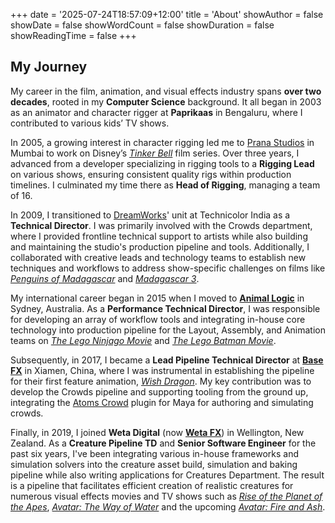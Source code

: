 +++
date = '2025-07-24T18:57:09+12:00'
title = 'About'
showAuthor = false
showDate = false
showWordCount = false
showDuration = false
showReadingTime = false
+++

## My Journey

My career in the film, animation, and visual effects industry spans **over two decades**, rooted in my **Computer Science** background. It all began in 2003 as an animator and character rigger at **Paprikaas** in Bengaluru, where I contributed to various kids’ TV shows.

In 2005, a growing interest in character rigging led me to [Prana Studios](https://en.wikipedia.org/wiki/Prana_Studios) in Mumbai to work on Disney’s *[Tinker Bell](https://en.wikipedia.org/wiki/Tinker_Bell_(film_series))* film series. Over three years, I advanced from a developer specializing in rigging tools to a **Rigging Lead** on various shows, ensuring consistent quality rigs within production timelines. I culminated my time there as **Head of Rigging**, managing a team of 16.

In 2009, I transitioned to [DreamWorks](https://www.dreamworks.com/)' unit at Technicolor India as a **Technical Director**. I was primarily involved with the Crowds department, where I provided frontline technical support to artists while also building and maintaining the studio's production pipeline and tools. Additionally, I collaborated with creative leads and technology teams to establish new techniques and workflows to address show-specific challenges on films like *[Penguins of Madagascar](https://www.imdb.com/title/tt1911658/)* and *[Madagascar 3](https://www.imdb.com/title/tt1277953/)*.

My international career began in 2015 when I moved to **[Animal Logic](https://animallogic.com/)** in Sydney, Australia. As a **Performance Technical Director**, I was responsible for developing an array of workflow tools and integrating in-house core technology into production pipeline for the Layout, Assembly, and Animation teams on *[The Lego Ninjago Movie](https://www.imdb.com/title/tt3014284/)* and *[The Lego Batman Movie](https://www.imdb.com/title/tt4116284/)*.

Subsequently, in 2017, I became a **Lead Pipeline Technical Director** at **[Base FX](https://www.base-fx.com/)** in Xiamen, China, where I was instrumental in establishing the pipeline for their first feature animation, *[Wish Dragon](https://www.imdb.com/title/tt5562070/)*. My key contribution was to develop the Crowds pipeline and supporting tooling from the ground up, integrating the [Atoms Crowd](https://atoms.toolchefs.com/) plugin for Maya for authoring and simulating crowds.

Finally, in 2019, I joined **Weta Digital** (now **[Weta FX](https://www.wetafx.co.nz)**) in Wellington, New Zealand. As a **Creature Pipeline TD** and **Senior Software Engineer** for the past six years, I've been integrating various in-house frameworks and simulation solvers into the creature asset build, simulation and baking pipeline while also writing applications for Creatures Department. The result is a pipeline that facilitates efficient creation of realistic creatures for numerous visual effects movies and TV shows such as *[Rise of the Planet of the Apes](https://www.imdb.com/title/tt1318514/)*, *[Avatar: The Way of Water](https://www.imdb.com/title/tt1630029/)* and the upcoming *[Avatar: Fire and Ash](https://www.imdb.com/title/tt1757678/)*.
